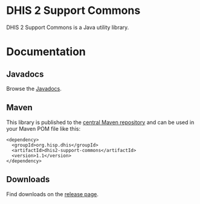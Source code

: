 # DHIS 2 Support Commons

DHIS 2 Support Commons is a Java utility library.

# Documentation

## Javadocs

Browse the <a href="http://dhis2.github.io/dhis2-support-commons/releases/1.1/apidocs/index.html">Javadocs</a>.

## Maven

This library is published to the <a href="http://mvnrepository.com/artifact/org.hisp.dhis/dhis2-support-commons/1.1">central Maven repository</a> and can be used in your Maven POM file like this:

```
<dependency>
  <groupId>org.hisp.dhis</groupId>
  <artifactId>dhis2-support-commons</artifactId>
  <version>1.1</version>
</dependency>
```

## Downloads

Find downloads on the <a href="https://github.com/dhis2/dhis2-support-commons/releases">release page</a>.
